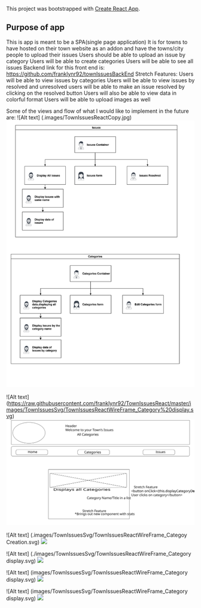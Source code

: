 This project was bootstrapped with [Create React App](https://github.com/facebook/create-react-app).

## Purpose of app
This is app is meant to be a SPA(single page application)
It is for towns to have hosted on their town website as an addon 
and have the towns/city people to upload their issues
Users should be able to upload an issue by category
Users will be able to create categories
Users will be able to see all issues
Backend link for this front end is: https://github.com/franklynr92/townIssuesBackEnd
Stretch Features:
Users will be able to view issues by categories
Users will be able to view issues by resolved and unresolved
users will be able to make an issue resolved by clicking on the 
resolved button
Users will also be able to view data in colorful format
Users will be able to upload images as well

Some of the views and flow of what I would like to implement in the future are:
![Alt text] (.images/TownIssuesReactCopy.jpg)
<img src="https://github.com/franklynr92/TownIssuesReact/blob/master/images/TownIssuesReactCopy.jpg">

![Alt text] (https://raw.githubusercontent.com/franklynr92/TownIssuesReact/master/images/TownIssuesSvg/TownIssuesReactWireFrame_Category%20display.svg)
<img src="https://raw.githubusercontent.com/franklynr92/TownIssuesReact/master/images/TownIssuesSvg/TownIssuesReactWireFrame_Category%20display.svg">


![Alt text] (.images/TownIssuesSvg/TownIssuesReactWireFrame_Categoy Creation.svg)
<img src=".images/TownIssuesSvg/TownIssuesReactWireFrame_Categoy Creation.svg">


![Alt text] (./images/TownIssuesSvg/TownIssuesReactWireFrame_Category display.svg)
<img src=".images/TownIssuesSvg/TownIssuesReactWireFrame_Category display.svg">


![Alt text] (images/TownIssuesSvg/TownIssuesReactWireFrame_Category display.svg)
<img src=".images/TownIssuesSvg/TownIssuesReactWireFrame_Category display.svg">


![Alt text] (images/TownIssuesSvg/TownIssuesReactWireFrame_Category display.svg)
<img src=".images/TownIssuesSvg/TownIssuesReactWireFrame_Category display.svg">